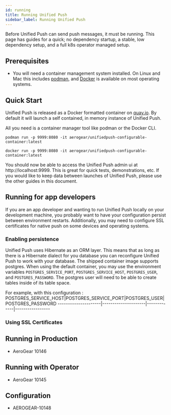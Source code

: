 ```yaml
---
id: running
title: Running Unified Push
sidebar_label: Running Unified Push
---
```


Before Unified Push can send push messages, it must be running. This page has guides for a quick; no dependency startup, a stable, low dependency setup, and a full k8s operator managed setup.

## Prerequisites
 * You will need a container management system installed.  On Linux and Mac this includes [podman](https://podman.io), and [Docker](https://docker.io) is available on most operating systems.

## Quick Start  

Unified Push is released as a Docker formatted container on [quay.io](https://quay.io/repository/aerogear/unifiedpush-configurable-container).  By default it will launch a self contained, in memory instance of Unified Push. 

All you need is a container manager tool like podman or the Docker CLI.

```podman
podman run -p 9999:8080 -it aerogear/unifiedpush-configurable-container:latest
```

```podman
docker run -p 9999:8080 -it aerogear/unifiedpush-configurable-container:latest
```

You should now be able to access the Unified Push admin ui at http://localhost:9999. This is great for quick tests, demonstrations, etc.  If you would like to keep data between launches of Unified Push, please use the other guides in this document.

## Running for app developers
If you are an app developer and wanting to run Unified Push locally on your development machine, you probably want to have your configuration persist between environment restarts. Additionally, you may need to configure SSL certificates for native push on some devices and operating systems.
### Enabling persistence

Unified Push uses Hibernate as an ORM layer.  This means that as long as there is a Hibernate dialect for you database you can reconfigure Unified Push to work with your database.  The shipped container image supports postgres.  When using the default container, you may use the environment variables `POSTGRES_SERVICE_PORT`, `POSTGRES_SERVICE_HOST`, `POSTGRES_USER`, and `POSTGRES_PASSWORD`.  The postgres user will need to be able to create tables inside of its table space.

For example, with this configuration : 
POSTGRES_SERVICE_HOST|POSTGRES_SERVICE_PORT|POSTGRES_USER|POSTGRES_PASSWORD
---------------------|---------------------|-------------|-----------------



### Using SSL Certificates
## Running in Production
- AeroGear 10146
## Running with Operator
- AeroGear 10145

## Configuration
 - AEROGEAR-10148